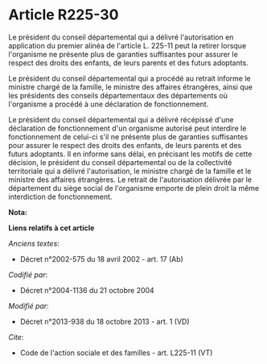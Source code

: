 # Article R225-30

Le président du conseil départemental qui a délivré l'autorisation en application du premier alinéa de l'article L. 225-11
peut la retirer lorsque l'organisme ne présente plus de garanties suffisantes pour assurer le respect des droits des enfants,
de leurs parents et des futurs adoptants. 

Le président du conseil départemental qui a procédé au retrait informe le ministre chargé de la famille, le ministre des
affaires étrangères, ainsi que les présidents des conseils départementaux des départements où l'organisme a procédé à une
déclaration de fonctionnement. 

Le président du conseil départemental qui a délivré récépissé d'une déclaration de fonctionnement d'un organisme autorisé
peut interdire le fonctionnement de celui-ci s'il ne présente plus de garanties suffisantes pour assurer le respect des
droits des enfants, de leurs parents et des futurs adoptants. Il en informe sans délai, en précisant les motifs de cette
décision, le président du conseil départemental ou de la collectivité territoriale qui a délivré l'autorisation, le ministre
chargé de la famille et le ministre des affaires étrangères. Le retrait de l'autorisation délivrée par le département du
siège social de l'organisme emporte de plein droit la même interdiction de fonctionnement.

**Nota:**



**Liens relatifs à cet article**

_Anciens textes_:

  - Décret n°2002-575 du 18 avril 2002 - art. 17 (Ab)

_Codifié par_:

  - Décret n°2004-1136 du 21 octobre 2004

_Modifié par_:

  - Décret n°2013-938 du 18 octobre 2013 - art. 1 (VD)

_Cite_:

  - Code de l'action sociale et des familles - art. L225-11 (VT)
